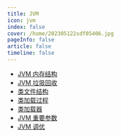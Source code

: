 ```yaml
---
title: JVM
icon: jvm 
index: false
cover: /home/202305122sdf05406.jpg
pageInfo: false
article: false
timeline: false
---
```

- <HopeIcon icon="page"/> [JVM 内存结构](1memory.md)
- <HopeIcon icon="page"/> [JVM 垃圾回收](2gc.md)
- <HopeIcon icon="page"/> [类文件结构](3classfilestructure.md)
- <HopeIcon icon="page"/> [类加载过程](4classloadprocess.md)
- <HopeIcon icon="page"/> [类加载器](5classloader.md)
- <HopeIcon icon="page"/> [JVM 重要参数](6jvmparameters.md)
- <HopeIcon icon="page"/> [JVM 调优](7gcoptimize.md)

